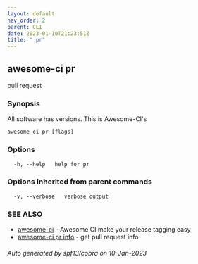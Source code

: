 ```yaml
---
layout: default
nav_order: 2
parent: CLI
date: 2023-01-10T21:23:51Z
title: " pr"
---
```

## awesome-ci pr

pull request

### Synopsis

All software has versions. This is Awesome-CI's

```
awesome-ci pr [flags]
```

### Options

```
  -h, --help   help for pr
```

### Options inherited from parent commands

```
  -v, --verbose   verbose output
```

### SEE ALSO

* [awesome-ci](/commands/awesome-ci/)	 - Awesome CI make your release tagging easy
* [awesome-ci pr info](/commands/awesome-ci_pr_info/)	 - get pull request info

###### Auto generated by spf13/cobra on 10-Jan-2023
